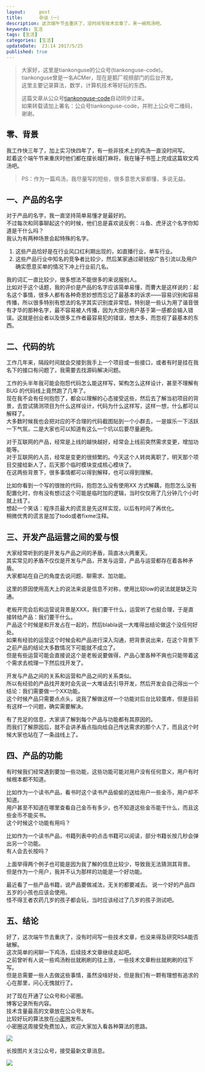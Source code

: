```yaml
---  
layout:     post  
title:      杂谈（一）
description: 这次端午节去重庆了，没时间写技术文章了，来一碗鸡汤吧。  
keywords: 生活  
tags: [生活]  
categories: [生活]  
updateDate:  23:14 2017/5/25
published: true  
---  
```

  
  
>   
> 大家好，这里是tiankonguse的公众号(tiankonguse-code)。    
> tiankonguse曾是一名ACMer，现在是鹅厂视频部门的后台开发。    
> 这里主要记录算法，数学，计算机技术等好玩的东西。   
>      
> 这篇文章从公众号[tiankonguse-code](http://mp.weixin.qq.com/s/kjuZuB6l80e49rP_cJEr_g)自动同步过来。    
> 如果转载请加上署名：公众号tiankonguse-code，并附上公众号二维码，谢谢。    
>    
  
  
## 零、背景

我工作快三年了，加上实习快四年了，有一些非技术上的鸡汤一直没时间写。  
趁着这个端午节来重庆时他们都在摆长城打麻将，我在锤子书签上完成这篇软文鸡汤吧。  

> PS：作为一篇鸡汤，我尽量写的短些，很多意思大家都懂，多说无益。  


## 一、产品的名字  

对于产品的名字，我一直坚持简单易懂才是最好的。  
不过每次和同事聊起这个的时候，他们总是喜欢说反例：斗鱼、虎牙这个名字你知道是干什么吗？  
我认为有两种场景会起特殊的名字。  

1. 这些产品恰好是在行业风口红利期出现的，如直播行业，单车行业。  
2. 这些产品行业中知名的竞争者比较少，然后某家通过砸钱投广告引流以及用户确实愿意买单的情况下冲上行业前几名。  

我的词汇一直比较少，很多想法不能很多的来说服别人。  
比如对于这个话题，我的评价是产品的名字应该简单易懂，而曹大是这样说的：起名这个事情，很多人都有各种奇思妙想而忘记了最基本的诉求——容易识别和容易传播，所以很多特别有想法的名字其实识别度非常低，特别是一些认为用了谐音很有才华的那种名字，最不容易被人传播，因为大部分用户基于第一感都会输入错误。这就是创业者以及很多工作者最容易犯的错误，想太多，而忽视了最基本的东西。   


##  二、代码的坑  

工作几年来，隔段时间就会交接到我手上一个项目或一些接口，或者有时是挂在我名下的接口有问题了，我需要去找源码解决问题。  

工作的头半年我可能会抱怨代码怎么能这样写，架构怎么这样设计，甚至不理解有BUG 的代码线上竟然跑了几年了。  
现在我不会有任何抱怨了，都会以理解的心态接受这些，然后去了解当初项目的背景，去尝试猜测项目为什么这样设计，代码为什么这样写，这样一想，什么都可以解释了。  
大多数时候我也会把对应的不合理的代码截图贴到一个小群去，一是娱乐一下活跃一下气氛，二是大家也可以知道有这么一个坑以后要尽量避免。  


对于互联网的产品，经常是上线的越快越好，经常会上线前突然需求变更，增加功能等。  
对于互联网的人员，经常是变更的很频繁的。今天这个人转岗离职了，明天那个项目交接给新人了，后天那个临时模块变成核心模块了。  
在这两些背景下，很多事情都可以得到解释，也可以得到理解。  


比如你看到一个写的很挫的代码，抱怨怎么没有使用XX 方式解藕，抱怨怎么没有配置化时，你有没有想过这个可能是临时加的逻辑，当时仅仅用了几分钟几个小时就上线了。  
想起一个笑话：程序员最大的谎言是先这样实现，以后有时间了再优化。  
稍微优秀的谎言是加了todo或者fixme注释。  


## 三、开发产品运营之间的爱与恨

大家经常听到的是开发与产品之间的矛盾，简直冰火两重天。    
其实常见的矛盾不仅仅是开发与产品，开发与运营，产品与运营都存在着各种矛盾。    
大家都站在自己的角度去说问题、聊需求、加功能。   


这里的原因使用高大上的说法来说是信息不对称，使用比较low的说法就是缺乏沟通。   


老板开完会后和运营说背景是XXX，我们要干什么，运营听了也挺合理，于是直接转给产品：我们要干什么。  
产品这个时候是和开发占在一起的，然后blabla说一大堆得出结论做这个没任何好处。  
如果有经验的运营这个时候会和产品进行深入沟通，把背景说出来，在这个背景下之前产品的结论大多数情况下可能就不成立了。  
但是有些运营可能会直接说这个是老板说要做得，产品心里各种不爽也只能带着这个需求去梳理一下然后找开发了。  


开发与产品之间的关系和运营和产品之间的关系类似。   
所以有经验的产品找开发时会先说一大堆话去引导开发，然后开发会自己得出一个结论：我们需要做一个XX功能。   
这个时候产品只需要点点头，说我了解做这样一个功能对后台比较蛋疼，但是目前有这样一个问题，确实需要解决。   


有了充足的信息，大家讲了解到每个产品与功能都有其原因的。   
而我们了解原因后，就不会讲矛盾点指向给自己传达需求的那个人了，而且这个时候大家也站在了一条战线上了。   



## 四、产品的功能


有时候我们经常遇到要加一些功能，这些功能可能对用户没有任何意义，用户有时候根本都不知道。  

比如作为一个读书产品，看书时这个读书产品偷偷的送给用户一些金币，用户却不知道。    
用户甚至不知道在哪里查看自己金币有多少，也不知道这些金币能干什么，而且这些金币不能买书。  
这个时候这个功能有用吗？  


比如作为一个读书产品，书籍列表中的点击书籍可以阅读，部分书籍长按几秒会弹出另一个功能。  
有人会去长按吗？  


上面举得两个例子也可能是因为我了解的信息比较少，导致我无法猜测其背景。  
但是作为一个用户，我并不认为那样的功能是一个好功能。  


最近看了一些产品书籍，说产品要做减法，无关的都要减去。 说一个好的产品四五岁的小孩也应该会使用。  
怪不得王者农药几岁的孩子都会玩，当时应该经过了几岁的孩子测试吧。  

  
## 五、结论


好了，这次端午节去重庆了，没有时间写一些技术文章，也没来得及研究RSA能否破解。  
这次简单的闲聊一下鸡汤，后续技术文章继续走起吧。  
之前曾听有人说一些鸡汤粉丝就刷刷的往上涨，一些技术文章粉丝就刷刷的往下写。  
但是总需要一些人去做这些事情，虽然没啥好处，但是我们有一颗有理想有追求的心在那里，问心无愧就行了。  



对了现在开通了公众号和小密圈。  
博客记录所有内容。  
技术含量最高的文章放在公众号发布。  
比较好玩的算法放在[小密圈](https://wx.xiaomiquan.com/mweb/views/joingroup/join_group.html?group_id=281548515451&secret=r0krqw9fw0at24vxjxo1uo4k0h4lfe47&extra=d67ce0c25ec91252b3af846a10154c9e9d4cb50c763fee178acd68cd2c2e09ee)发布。  
小密圈这周接受免费加入，欢迎大家加入看各种算法的思路。  

![](https://res.tiankonguse.com/images/suanfa_xiaomiquan.jpg)  
  
  
长按图片关注公众号，接受最新文章消息。   
  
![](https://res.tiankonguse.com/images/weixin-50cm.jpg)  
  
  
  
